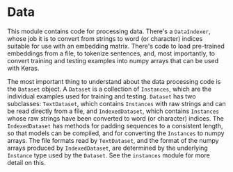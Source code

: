 # Data

This module contains code for processing data.  There's a `DataIndexer`, whose job it is to convert
from strings to word (or character) indices suitable for use with an embedding matrix.  There's
code to load pre-trained embeddings from a file, to tokenize sentences, and, most importantly, to
convert training and testing examples into numpy arrays that can be used with Keras.

The most important thing to understand about the data processing code is the `Dataset` object.  A
`Dataset` is a collection of `Instances`, which are the individual examples used for training and
testing.  `Dataset` has two subclasses: `TextDataset`, which contains `Instances` with raw strings
and can be read directly from a file, and `IndexedDataset`, which contains `Instances` whose raw
strings have been converted to word (or character) indices.  The `IndexedDataset` has methods for
padding sequences to a consistent length, so that models can be compiled, and for converting the
`Instances` to numpy arrays.  The file formats read by `TextDataset`, and the format of the numpy
arrays produced by `IndexedDataset`, are determined by the underlying `Instance` type used by the
`Dataset`.  See the `instances` module for more detail on this.
